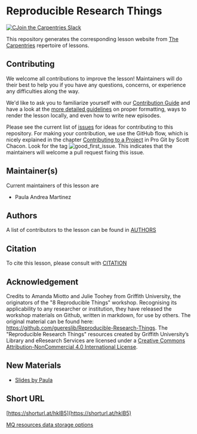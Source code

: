 # Reproducible Research Things

[![CJoin the Carpentries Slack](https://img.shields.io/badge/Create_Slack_Account-The_Carpentries-071159.svg)](https://swc-slack-invite.herokuapp.com/)

This repository generates the corresponding lesson website from [The Carpentries](https://carpentries.org/) repertoire of lessons. 

## Contributing

We welcome all contributions to improve the lesson! Maintainers will do their best to help you if you have any
questions, concerns, or experience any difficulties along the way.

We'd like to ask you to familiarize yourself with our [Contribution Guide](CONTRIBUTING.md) and have a look at
the [more detailed guidelines][lesson-example] on proper formatting, ways to render the lesson locally, and even
how to write new episodes.

Please see the current list of [issues](https://github.com/orchid00/ReproducibleResearchThings/issues) for ideas for contributing to this
repository. For making your contribution, we use the GitHub flow, which is
nicely explained in the chapter [Contributing to a Project](http://git-scm.com/book/en/v2/GitHub-Contributing-to-a-Project) in Pro Git
by Scott Chacon.
Look for the tag ![good_first_issue](https://img.shields.io/badge/-good%20first%20issue-gold.svg). This indicates that the maintainers will welcome a pull request fixing this issue.  


## Maintainer(s)

Current maintainers of this lesson are 

* Paula Andrea Martinez

## Authors

A list of contributors to the lesson can be found in [AUTHORS](AUTHORS)

## Citation

To cite this lesson, please consult with [CITATION](CITATION)

## Acknowledgement
Credits to Amanda Miotto and Julie Toohey from Griffith University, the originators of the "8 Reproducible Things" workshop. 
Recognising its applicability to any researcher or institution, they have released the workshop materials on Github, 
written in markdown, for use by others. The original material can be found here: https://github.com/guereslib/Reproducible-Research-Things. The "Reproducible Research Things" resources created by Griffith University’s Library and eResearch Services are licensed under a [Creative Commons Attribution-NonCommercial 4.0 International License](https://github.com/guereslib/Reproducible-Research-Things/blob/master/copyright.md).

## New Materials

* [Slides by Paula](https://gitpitch.com/orchid00/ReproducibleResearchThings/gh-pages#/1)

## Short URL
[https://shorturl.at/hklB5](https://shorturl.at/hklB5)

[MQ resources data storage options](https://github.com/orchid00/ReproducibleResearchThings/blob/gh-pages/_includes/mqresources.md)

[lesson-example]: https://carpentries.github.io/lesson-example
